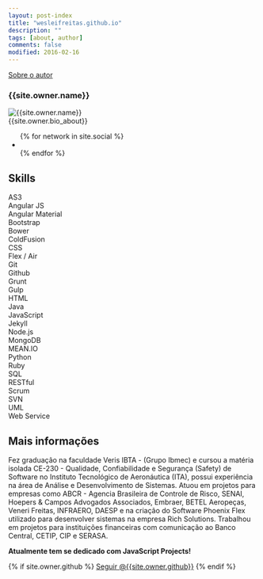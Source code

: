 ```yaml
---
layout: post-index
title: "wesleifreitas.github.io"
description: ""
tags: [about, author]
comments: false
modified: 2016-02-16
---
```


<div class="read-more" ng-cloak>
    <div class="read-more-header">
        <a href="{{ site.owner.site }}" class="read-more-btn">Sobre o autor</a>
    </div>
    <!-- /.read-more-header -->
    <div class="read-more-content author-info">
        <h3>{{site.owner.name}}</h3>
        <div class="author-container">
            <img class="author-img" src="{{site.url}}/{{site.owner.avatar}}" alt="{{site.owner.name}}" />
            <div class="author-bio">{{site.owner.bio_about}}</div>
        </div>
        <div class="author-share">
            <ul class="list-inline social-buttons">
                {% for network in site.social %}
                <li><a href="{{ network.url }}" target="_blank"><i class="fa fa-{{ network.title }} fa-fw"></i></a></li>
                {% endfor %}
            </ul>
        </div>
        <h2>Skills</h2>
        <div layout="row" layout-align="start" layout-wrap layout-padding>
            <div flex="20" flex-xs="50">AS3</div>
            <div flex="20" flex-xs="50">Angular JS</div>
            <div flex="20" flex-xs="50">Angular Material</div>
            <div flex="20" flex-xs="50">Bootstrap</div>
            <div flex="20" flex-xs="50">Bower</div>
            <div flex="20" flex-xs="50">ColdFusion</div>
            <div flex="20" flex-xs="50">CSS</div>
            <div flex="20" flex-xs="50">Flex / Air</div>
            <div flex="20" flex-xs="50">Git</div>
            <div flex="20" flex-xs="50">Github</div>
            <div flex="20" flex-xs="50">Grunt</div>
            <div flex="20" flex-xs="50">Gulp</div>
            <div flex="20" flex-xs="50">HTML</div>
            <div flex="20" flex-xs="50">Java</div>
            <div flex="20" flex-xs="50">JavaScript</div>
            <div flex="20" flex-xs="50">Jekyll</div>
            <div flex="20" flex-xs="50">Node.js
            </div>
            <div flex="20" flex-xs="50">MongoDB
            </div>
            <div flex="20" flex-xs="50">MEAN.IO
            </div>
            <div flex="20" flex-xs="50">Python 
                <!-- <i class="fa fa-book">
                    <md-tooltip md-direction="top">
                      Estudando Python
                    </md-tooltip>
                </i> -->
            </div>
            <div flex="20" flex-xs="50">Ruby 
                <!-- <i class="fa fa-book">
                    <md-tooltip md-direction="top">
                      Estudando Ruby
                    </md-tooltip>
                </i>  -->
            </div>
            <div flex="20" flex-xs="50">SQL</div>
            <div flex="20" flex-xs="50">RESTful</div>            
            <div flex="20" flex-xs="50">Scrum</div>
            <div flex="20" flex-xs="50">SVN</div>
            <div flex="20" flex-xs="50">UML</div>
            <div flex="20" flex-xs="50">Web Service</div>
        </div>        
        <h2><i class="fa fa-caret-down"></i> Mais informações</h2>
        <div>
            <p class="content-justify">Fez graduação na faculdade Veris IBTA - (Grupo Ibmec) e cursou a matéria isolada CE-230 - Qualidade, Confiabilidade e Segurança (Safety) de Software no Instituto Tecnológico de Aeronáutica (ITA), possui experiência na área de Análise e Desenvolvimento de Sistemas. Atuou em projetos para empresas como ABCR - Agencia Brasileira de Controle de Risco, SENAI, Hoepers & Campos Advogados Associados, Embraer, BETEL Aeropeças, Veneri Freitas, INFRAERO, DAESP e na criação do Software Phoenix Flex utilizado para desenvolver sistemas na empresa Rich Solutions. Trabalhou em projetos para instituições financeiras com comunicação ao Banco Central, CETIP, CIP e SERASA.</p>
            <p class="content-justify"><strong>Atualmente tem se dedicado com JavaScript Projects!</strong></p>
        </div>
        <p>
            {% if site.owner.github %}
            <a aria-label="Seguir @{{site.owner.github}} on GitHub" data-style="mega" href="https://github.com/{{site.owner.github}}" class="github-button">Seguir @{{site.owner.github}}</a> {% endif %}
        </p>
    </div>
    <!--
      <footer class="entry-meta">
        {% if page.modified %}<span>Atualizado em <span class=""><time datetime="{{ page.modified }}">          
          {% assign m = page.modified | date: "%-m" %}            
          {{ page.modified | date: "%-d" }}
          {% case m %}
            {% when '1' %}Janeiro
            {% when '2' %}Fevereiro
            {% when '3' %}Março
            {% when '4' %}Abril
            {% when '5' %}Maio
            {% when '6' %}Junnho
            {% when '7' %}Julho
            {% when '8' %}Agosto
            {% when '9' %}Setembro
            {% when '10' %}Outubro
            {% when '11' %}Novembro
            {% when '12' %}Dezembro
          {% endcase %}
          {{ page.modified | date: "%Y" }}
        </time></span></span>
        <span class="author vcard"><span class="fn">{{ site.owner.name }}</span></span>{% endif %}        
      </footer>
    -->
</div>